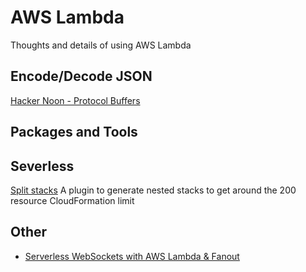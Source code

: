 # AWS Lambda

Thoughts and details of using AWS Lambda

## Encode/Decode JSON
[Hacker Noon - Protocol Buffers](https://hackernoon.com/using-protocol-buffers-with-api-gateway-and-aws-lambda-22c3804f3e76)

## Packages and Tools


## Severless

[Split stacks](https://github.com/dougmoscrop/serverless-plugin-split-stacks)
A plugin to generate nested stacks to get around the 200 resource CloudFormation limit

## Other

+ [Serverless WebSockets with AWS Lambda & Fanout](https://hackernoon.com/serverless-websockets-with-aws-lambda-fanout-15384bd30354)


